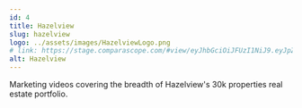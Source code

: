 ```yaml
---
id: 4
title: Hazelview
slug: hazelview
logo: ../assets/images/HazelviewLogo.png
# link: https://stage.comparascope.com/#view/eyJhbGciOiJFUzI1NiJ9.eyJpZCI6NDF9.7GESjnlUDJ5hwb7-5etxsGJv6BhPdv3Y2OM30l5a5DY3_OgRca7WQs9qe6uK_kM0-L5CHcuCiXffyT4TIInNoA
alt: Hazelview
---
```


Marketing videos covering the breadth of Hazelview's 30k properties real estate portfolio.